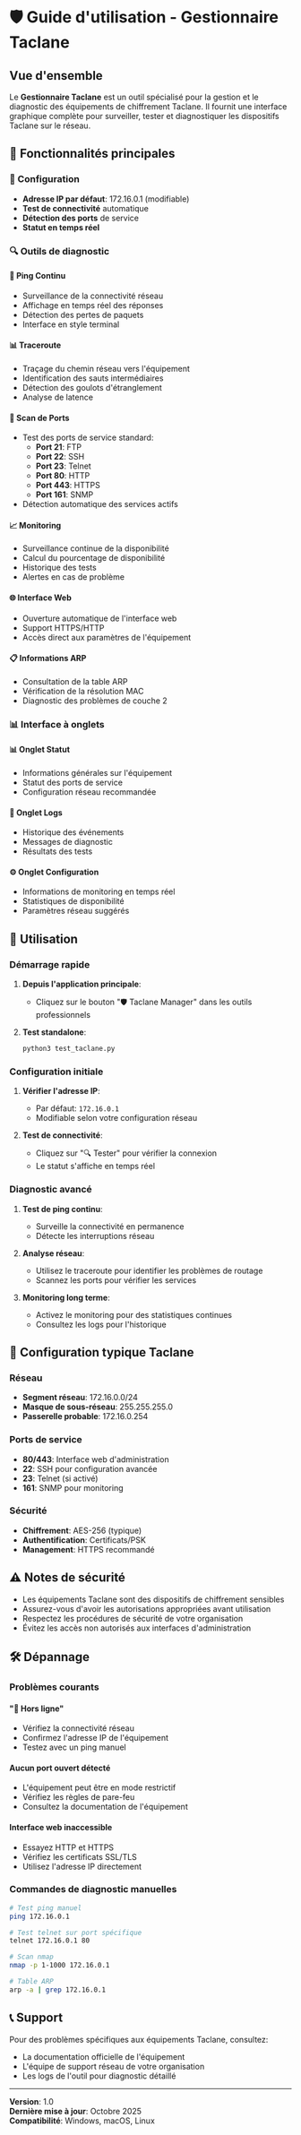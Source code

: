 # 🛡️ Guide d'utilisation - Gestionnaire Taclane

## Vue d'ensemble

Le **Gestionnaire Taclane** est un outil spécialisé pour la gestion et le diagnostic des équipements de chiffrement Taclane. Il fournit une interface graphique complète pour surveiller, tester et diagnostiquer les dispositifs Taclane sur le réseau.

## 🎯 Fonctionnalités principales

### 🔧 Configuration
- **Adresse IP par défaut**: 172.16.0.1 (modifiable)
- **Test de connectivité** automatique
- **Détection des ports** de service
- **Statut en temps réel**

### 🔍 Outils de diagnostic

#### 🏓 Ping Continu
- Surveillance de la connectivité réseau
- Affichage en temps réel des réponses
- Détection des pertes de paquets
- Interface en style terminal

#### 📊 Traceroute
- Traçage du chemin réseau vers l'équipement
- Identification des sauts intermédiaires
- Détection des goulots d'étranglement
- Analyse de latence

#### 🔌 Scan de Ports
- Test des ports de service standard:
  - **Port 21**: FTP
  - **Port 22**: SSH
  - **Port 23**: Telnet
  - **Port 80**: HTTP
  - **Port 443**: HTTPS
  - **Port 161**: SNMP
- Détection automatique des services actifs

#### 📈 Monitoring
- Surveillance continue de la disponibilité
- Calcul du pourcentage de disponibilité
- Historique des tests
- Alertes en cas de problème

#### 🌐 Interface Web
- Ouverture automatique de l'interface web
- Support HTTPS/HTTP
- Accès direct aux paramètres de l'équipement

#### 📋 Informations ARP
- Consultation de la table ARP
- Vérification de la résolution MAC
- Diagnostic des problèmes de couche 2

### 📊 Interface à onglets

#### 📊 Onglet Statut
- Informations générales sur l'équipement
- Statut des ports de service
- Configuration réseau recommandée

#### 📝 Onglet Logs
- Historique des événements
- Messages de diagnostic
- Résultats des tests

#### ⚙️ Onglet Configuration
- Informations de monitoring en temps réel
- Statistiques de disponibilité
- Paramètres réseau suggérés

## 🚀 Utilisation

### Démarrage rapide

1. **Depuis l'application principale**:
   - Cliquez sur le bouton "🛡️ Taclane Manager" dans les outils professionnels

2. **Test standalone**:
   ```bash
   python3 test_taclane.py
   ```

### Configuration initiale

1. **Vérifier l'adresse IP**:
   - Par défaut: `172.16.0.1`
   - Modifiable selon votre configuration réseau

2. **Test de connectivité**:
   - Cliquez sur "🔍 Tester" pour vérifier la connexion
   - Le statut s'affiche en temps réel

### Diagnostic avancé

1. **Test de ping continu**:
   - Surveille la connectivité en permanence
   - Détecte les interruptions réseau

2. **Analyse réseau**:
   - Utilisez le traceroute pour identifier les problèmes de routage
   - Scannez les ports pour vérifier les services

3. **Monitoring long terme**:
   - Activez le monitoring pour des statistiques continues
   - Consultez les logs pour l'historique

## 🔧 Configuration typique Taclane

### Réseau
- **Segment réseau**: 172.16.0.0/24
- **Masque de sous-réseau**: 255.255.255.0
- **Passerelle probable**: 172.16.0.254

### Ports de service
- **80/443**: Interface web d'administration
- **22**: SSH pour configuration avancée
- **23**: Telnet (si activé)
- **161**: SNMP pour monitoring

### Sécurité
- **Chiffrement**: AES-256 (typique)
- **Authentification**: Certificats/PSK
- **Management**: HTTPS recommandé

## ⚠️ Notes de sécurité

- Les équipements Taclane sont des dispositifs de chiffrement sensibles
- Assurez-vous d'avoir les autorisations appropriées avant utilisation
- Respectez les procédures de sécurité de votre organisation
- Évitez les accès non autorisés aux interfaces d'administration

## 🛠️ Dépannage

### Problèmes courants

#### "🔴 Hors ligne"
- Vérifiez la connectivité réseau
- Confirmez l'adresse IP de l'équipement
- Testez avec un ping manuel

#### Aucun port ouvert détecté
- L'équipement peut être en mode restrictif
- Vérifiez les règles de pare-feu
- Consultez la documentation de l'équipement

#### Interface web inaccessible
- Essayez HTTP et HTTPS
- Vérifiez les certificats SSL/TLS
- Utilisez l'adresse IP directement

### Commandes de diagnostic manuelles

```bash
# Test ping manuel
ping 172.16.0.1

# Test telnet sur port spécifique
telnet 172.16.0.1 80

# Scan nmap
nmap -p 1-1000 172.16.0.1

# Table ARP
arp -a | grep 172.16.0.1
```

## 📞 Support

Pour des problèmes spécifiques aux équipements Taclane, consultez:
- La documentation officielle de l'équipement
- L'équipe de support réseau de votre organisation
- Les logs de l'outil pour diagnostic détaillé

---

**Version**: 1.0  
**Dernière mise à jour**: Octobre 2025  
**Compatibilité**: Windows, macOS, Linux